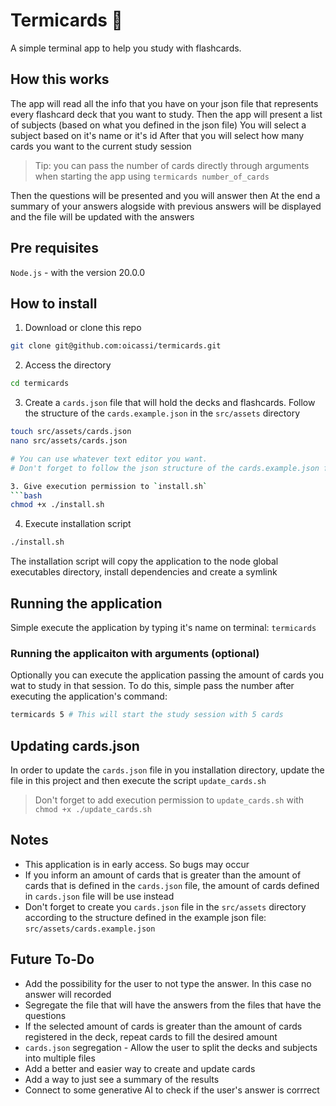 # Termicards 🎴

A simple terminal app to help you study with flashcards.

## How this works

The app will read all the info that you have on your json file that represents every flashcard deck that you want to study.
Then the app will present a list of subjects (based on what you defined in the json file)
You will select a subject based on it's name or it's id
After that you will select how many cards you want to the current study session

> Tip: you can pass the number of cards directly through arguments when starting the app using `termicards number_of_cards`

Then the questions will be presented and you will answer then
At the end a summary of your answers alogside with previous answers will be displayed and the file will be updated with the answers

## Pre requisites

`Node.js` - with the version 20.0.0

## How to install

1. Download or clone this repo

```bash
git clone git@github.com:oicassi/termicards.git
```

2. Access the directory

```bash
cd termicards
```

3. Create a `cards.json` file that will hold the decks and flashcards. Follow the structure of the `cards.example.json` in the `src/assets` directory

````bash
touch src/assets/cards.json
nano src/assets/cards.json

# You can use whatever text editor you want.
# Don't forget to follow the json structure of the cards.example.json file

3. Give execution permission to `install.sh`
```bash
chmod +x ./install.sh
````

4. Execute installation script

```bash
./install.sh
```

The installation script will copy the application to the node global executables directory, install dependencies and create a symlink

## Running the application

Simple execute the application by typing it's name on terminal: `termicards`

### Running the applicaiton with arguments (optional)

Optionally you can execute the application passing the amount of cards you wat to study in that session. To do this, simple pass the number after executing the application's command:

```bash
termicards 5 # This will start the study session with 5 cards
```

## Updating cards.json

In order to update the `cards.json` file in you installation directory, update the file in this project and then execute the script `update_cards.sh`

> Don't forget to add execution permission to `update_cards.sh` with `chmod +x ./update_cards.sh`

## Notes

- This application is in early access. So bugs may occur
- If you inform an amount of cards that is greater than the amount of cards that is defined in the `cards.json` file, the amount of cards defined in `cards.json` file will be use instead
- Don't forget to create you `cards.json` file in the `src/assets` directory according to the structure defined in the example json file: `src/assets/cards.example.json`

## Future To-Do

- Add the possibility for the user to not type the answer. In this case no answer will recorded
- Segregate the file that will have the answers from the files that have the questions
- If the selected amount of cards is greater than the amount of cards registered in the deck, repeat cards to fill the desired amount
- `cards.json` segregation - Allow the user to split the decks and subjects into multiple files
- Add a better and easier way to create and update cards
- Add a way to just see a summary of the results
- Connect to some generative AI to check if the user's answer is corrrect
